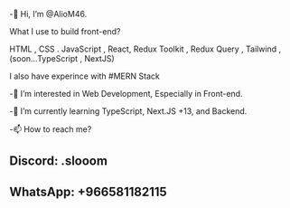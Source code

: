 -👋 Hi, I’m @AlioM46.

What I use to build front-end?

HTML , CSS . JavaScript , React, Redux Toolkit , Redux Query , Tailwind , (soon...TypeScript , NextJS)

I also have experince with #MERN Stack

-👀 I’m interested in Web Development, Especially in Front-end.

-🌱 I’m currently learning TypeScript, Next.JS +13, and Backend.

-📫 How to reach me?

Discord: .slooom
-

WhatsApp: +966581182115
-
